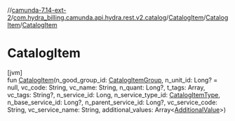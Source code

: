 //[camunda-7.14-ext-2](../../../../index.md)/[com.hydra_billing.camunda.api.hydra.rest.v2.catalog](../../index.md)/[CatalogItem](../index.md)/[CatalogItem](index.md)/[CatalogItem](-catalog-item.md)

# CatalogItem

[jvm]\
fun [CatalogItem](-catalog-item.md)(n_good_group_id: [CatalogItemGroup](../../../com.hydra_billing.camunda.api.hydra.common_types/-catalog-item-group/index.md), n_unit_id: Long? = null, vc_code: String, vc_name: String, n_quant: Long?, t_tags: Array<String>, vc_tags: String?, n_service_id: Long, n_service_type_id: [CatalogItemType](../../../com.hydra_billing.camunda.api.hydra.common_types/-catalog-item-type/index.md), n_base_service_id: Long?, n_parent_service_id: Long?, vc_service_code: String, vc_service_name: String, additional_values: Array<[AdditionalValue](../../../com.hydra_billing.camunda.api.hydra.common_types/-additional-value/index.md)>)
